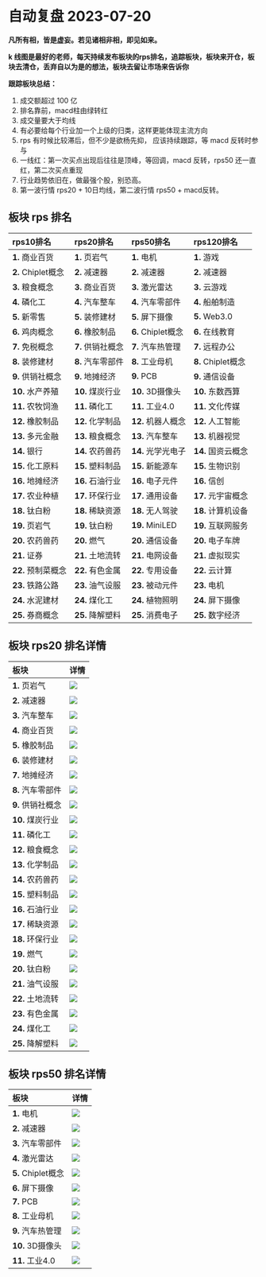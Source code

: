 # 自动复盘 2023-07-20

**凡所有相，皆是虚妄。若见诸相非相，即见如来。**

**k 线图是最好的老师，每天持续发布板块的rps排名，追踪板块，板块来开仓，板块去清仓，丢弃自以为是的想法，板块去留让市场来告诉你**
        
**跟踪板块总结：**
1. 成交额超过 100 亿
2. 排名靠前，macd柱由绿转红
3. 成交量要大于均线
4. 有必要给每个行业加一个上级的归类，这样更能体现主流方向
5. rps 有时候比较滞后，但不少是欲杨先抑， 应该持续跟踪，等 macd 反转时参与
6. 一线红：第一次买点出现后往往是顶峰，等回调，macd 反转，rps50 还一直红，第二次买点重现
7. 行业趋势依旧在，做最强个股，别恐高。
8. 第一波行情 rps20 + 10日均线，第二波行情 rps50 + macd反转。
        
## 板块 rps 排名
| rps10排名          | rps20排名         | rps50排名          | rps120排名         |
|:-------------------|:------------------|:-------------------|:-------------------|
| **1.** 商业百货    | **1.** 页岩气     | **1.** 电机        | **1.** 游戏        |
| **2.** Chiplet概念 | **2.** 减速器     | **2.** 减速器      | **2.** 减速器      |
| **3.** 粮食概念    | **3.** 商业百货   | **3.** 激光雷达    | **3.** 云游戏      |
| **4.** 磷化工      | **4.** 汽车整车   | **4.** 汽车零部件  | **4.** 船舶制造    |
| **5.** 新零售      | **5.** 装修建材   | **5.** 屏下摄像    | **5.** Web3.0      |
| **6.** 鸡肉概念    | **6.** 橡胶制品   | **6.** Chiplet概念 | **6.** 在线教育    |
| **7.** 免税概念    | **7.** 供销社概念 | **7.** 汽车热管理  | **7.** 远程办公    |
| **8.** 装修建材    | **8.** 汽车零部件 | **8.** 工业母机    | **8.** Chiplet概念 |
| **9.** 供销社概念  | **9.** 地摊经济   | **9.** PCB         | **9.** 通信设备    |
| **10.** 水产养殖   | **10.** 煤炭行业  | **10.** 3D摄像头   | **10.** 东数西算   |
| **11.** 农牧饲渔   | **11.** 磷化工    | **11.** 工业4.0    | **11.** 文化传媒   |
| **12.** 橡胶制品   | **12.** 化学制品  | **12.** 机器人概念 | **12.** 人工智能   |
| **13.** 多元金融   | **13.** 粮食概念  | **13.** 汽车整车   | **13.** 机器视觉   |
| **14.** 银行       | **14.** 农药兽药  | **14.** 光学光电子 | **14.** 国资云概念 |
| **15.** 化工原料   | **15.** 塑料制品  | **15.** 新能源车   | **15.** 生物识别   |
| **16.** 地摊经济   | **16.** 石油行业  | **16.** 电子元件   | **16.** 信创       |
| **17.** 农业种植   | **17.** 环保行业  | **17.** 通用设备   | **17.** 元宇宙概念 |
| **18.** 钛白粉     | **18.** 稀缺资源  | **18.** 无人驾驶   | **18.** 计算机设备 |
| **19.** 页岩气     | **19.** 钛白粉    | **19.** MiniLED    | **19.** 互联网服务 |
| **20.** 农药兽药   | **20.** 燃气      | **20.** 通信设备   | **20.** 电子车牌   |
| **21.** 证券       | **21.** 土地流转  | **21.** 电网设备   | **21.** 虚拟现实   |
| **22.** 预制菜概念 | **22.** 有色金属  | **22.** 专用设备   | **22.** 云计算     |
| **23.** 铁路公路   | **23.** 油气设服  | **23.** 被动元件   | **23.** 电机       |
| **24.** 水泥建材   | **24.** 煤化工    | **24.** 植物照明   | **24.** 屏下摄像   |
| **25.** 券商概念   | **25.** 降解塑料  | **25.** 消费电子   | **25.** 数字经济   |
## 板块 rps20 排名详情
| 板块              | 详情                                                                                                |
|:------------------|:----------------------------------------------------------------------------------------------------|
| **1.** 页岩气     | ![](https://sykent-blog-image.oss-cn-beijing.aliyuncs.com/quant/image/2023/7/1689840328350-tmp.jpg) |
| **2.** 减速器     | ![](https://sykent-blog-image.oss-cn-beijing.aliyuncs.com/quant/image/2023/7/1689840329735-tmp.jpg) |
| **3.** 汽车整车   | ![](https://sykent-blog-image.oss-cn-beijing.aliyuncs.com/quant/image/2023/7/1689840330785-tmp.jpg) |
| **4.** 商业百货   | ![](https://sykent-blog-image.oss-cn-beijing.aliyuncs.com/quant/image/2023/7/1689840331875-tmp.jpg) |
| **5.** 橡胶制品   | ![](https://sykent-blog-image.oss-cn-beijing.aliyuncs.com/quant/image/2023/7/1689840332903-tmp.jpg) |
| **6.** 装修建材   | ![](https://sykent-blog-image.oss-cn-beijing.aliyuncs.com/quant/image/2023/7/1689840333851-tmp.jpg) |
| **7.** 地摊经济   | ![](https://sykent-blog-image.oss-cn-beijing.aliyuncs.com/quant/image/2023/7/1689840334786-tmp.jpg) |
| **8.** 汽车零部件 | ![](https://sykent-blog-image.oss-cn-beijing.aliyuncs.com/quant/image/2023/7/1689840335917-tmp.jpg) |
| **9.** 供销社概念 | ![](https://sykent-blog-image.oss-cn-beijing.aliyuncs.com/quant/image/2023/7/1689840336705-tmp.jpg) |
| **10.** 煤炭行业  | ![](https://sykent-blog-image.oss-cn-beijing.aliyuncs.com/quant/image/2023/7/1689840337618-tmp.jpg) |
| **11.** 磷化工    | ![](https://sykent-blog-image.oss-cn-beijing.aliyuncs.com/quant/image/2023/7/1689840338521-tmp.jpg) |
| **12.** 粮食概念  | ![](https://sykent-blog-image.oss-cn-beijing.aliyuncs.com/quant/image/2023/7/1689840339519-tmp.jpg) |
| **13.** 化学制品  | ![](https://sykent-blog-image.oss-cn-beijing.aliyuncs.com/quant/image/2023/7/1689840340387-tmp.jpg) |
| **14.** 农药兽药  | ![](https://sykent-blog-image.oss-cn-beijing.aliyuncs.com/quant/image/2023/7/1689840341350-tmp.jpg) |
| **15.** 塑料制品  | ![](https://sykent-blog-image.oss-cn-beijing.aliyuncs.com/quant/image/2023/7/1689840342320-tmp.jpg) |
| **16.** 石油行业  | ![](https://sykent-blog-image.oss-cn-beijing.aliyuncs.com/quant/image/2023/7/1689840343301-tmp.jpg) |
| **17.** 稀缺资源  | ![](https://sykent-blog-image.oss-cn-beijing.aliyuncs.com/quant/image/2023/7/1689840344282-tmp.jpg) |
| **18.** 环保行业  | ![](https://sykent-blog-image.oss-cn-beijing.aliyuncs.com/quant/image/2023/7/1689840345201-tmp.jpg) |
| **19.** 燃气      | ![](https://sykent-blog-image.oss-cn-beijing.aliyuncs.com/quant/image/2023/7/1689840346103-tmp.jpg) |
| **20.** 钛白粉    | ![](https://sykent-blog-image.oss-cn-beijing.aliyuncs.com/quant/image/2023/7/1689840347035-tmp.jpg) |
| **21.** 油气设服  | ![](https://sykent-blog-image.oss-cn-beijing.aliyuncs.com/quant/image/2023/7/1689840347934-tmp.jpg) |
| **22.** 土地流转  | ![](https://sykent-blog-image.oss-cn-beijing.aliyuncs.com/quant/image/2023/7/1689840348868-tmp.jpg) |
| **23.** 有色金属  | ![](https://sykent-blog-image.oss-cn-beijing.aliyuncs.com/quant/image/2023/7/1689840349818-tmp.jpg) |
| **24.** 煤化工    | ![](https://sykent-blog-image.oss-cn-beijing.aliyuncs.com/quant/image/2023/7/1689840350770-tmp.jpg) |
| **25.** 降解塑料  | ![](https://sykent-blog-image.oss-cn-beijing.aliyuncs.com/quant/image/2023/7/1689840351830-tmp.jpg) |
## 板块 rps50 排名详情
| 板块               | 详情                                                                                                |
|:-------------------|:----------------------------------------------------------------------------------------------------|
| **1.** 电机        | ![](https://sykent-blog-image.oss-cn-beijing.aliyuncs.com/quant/image/2023/7/1689840352817-tmp.jpg) |
| **2.** 减速器      | ![](https://sykent-blog-image.oss-cn-beijing.aliyuncs.com/quant/image/2023/7/1689840353719-tmp.jpg) |
| **3.** 汽车零部件  | ![](https://sykent-blog-image.oss-cn-beijing.aliyuncs.com/quant/image/2023/7/1689840354602-tmp.jpg) |
| **4.** 激光雷达    | ![](https://sykent-blog-image.oss-cn-beijing.aliyuncs.com/quant/image/2023/7/1689840355657-tmp.jpg) |
| **5.** Chiplet概念 | ![](https://sykent-blog-image.oss-cn-beijing.aliyuncs.com/quant/image/2023/7/1689840356633-tmp.jpg) |
| **6.** 屏下摄像    | ![](https://sykent-blog-image.oss-cn-beijing.aliyuncs.com/quant/image/2023/7/1689840357651-tmp.jpg) |
| **7.** PCB         | ![](https://sykent-blog-image.oss-cn-beijing.aliyuncs.com/quant/image/2023/7/1689840358584-tmp.jpg) |
| **8.** 工业母机    | ![](https://sykent-blog-image.oss-cn-beijing.aliyuncs.com/quant/image/2023/7/1689840359591-tmp.jpg) |
| **9.** 汽车热管理  | ![](https://sykent-blog-image.oss-cn-beijing.aliyuncs.com/quant/image/2023/7/1689840360553-tmp.jpg) |
| **10.** 3D摄像头   | ![](https://sykent-blog-image.oss-cn-beijing.aliyuncs.com/quant/image/2023/7/1689840361516-tmp.jpg) |
| **11.** 工业4.0    | ![](https://sykent-blog-image.oss-cn-beijing.aliyuncs.com/quant/image/2023/7/1689840362417-tmp.jpg) |